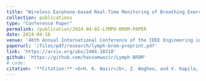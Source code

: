 ```yaml
---
title: "Wireless Earphone-based Real-Time Monitoring of Breathing Exercises: A Deep Learning Approach"
collection: publications
type: "Conference Paper"
permalink: /publication/2024-04-02-LYMPH-BROM-PAPER
date: 2024-04-16
venue: '46th Annual International Conference of the IEEE Engineering in Medicine & Biology Society (EMBC)'
paperurl: '/files/pdf/research/lymph-brom-preprint.pdf'
link: 'https://arxiv.org/abs/2404.10310'
github: 'https://github.com/hassamwazir/Lymph-BROM'
# code:
citation: '**Citation:** <b>H. K. Wazir</b>, Z. Waghoo, and V. Kapila, "Wireless earphone-based real-time monitoring of breathing exercises: A deep learning approach," <i>in IEEE Engineering in Medicine & Biology Society</i>, 2024, accepted for publication.'
---
```

